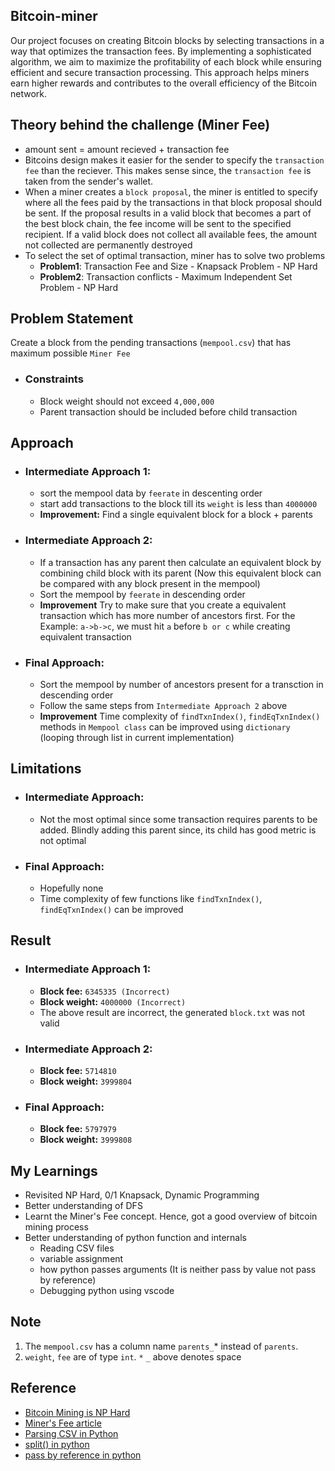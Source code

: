 ## Bitcoin-miner
Our project focuses on creating Bitcoin blocks by selecting transactions in a way that optimizes the transaction fees. By implementing a sophisticated algorithm, we aim to maximize the profitability of each block while ensuring efficient and secure transaction processing. This approach helps miners earn higher rewards and contributes to the overall efficiency of the Bitcoin network.

## Theory behind the challenge (Miner Fee)
- amount sent = amount recieved + transaction fee
- Bitcoins design makes it easier for the sender to specify the `transaction fee` than the reciever. This makes sense since, the `transaction fee` is taken from the sender's wallet.
- When a miner creates a `block proposal`, the miner is entitled to specify where all the fees paid by the transactions in that block proposal should be sent. If the proposal results in a valid block that becomes a part of the best block chain, the fee income will be sent to the specified recipient. If a valid block does not collect all available fees, the amount not collected are permanently destroyed
- To select the set of optimal transaction, miner has to solve two problems
  - **Problem1**: Transaction Fee and Size - Knapsack Problem - NP Hard
  - **Problem2**: Transaction conflicts - Maximum Independent Set Problem - NP Hard

## Problem Statement
Create a block from the pending transactions (`mempool.csv`) that has maximum possible `Miner Fee`

- ### Constraints
  - Block weight should not exceed `4,000,000`
  - Parent transaction should be included before child transaction

## Approach
- ### Intermediate Approach 1:
  - sort the mempool data by `feerate` in descenting order
  - start add transactions to the block till its `weight` is less than `4000000`
  - **Improvement:** Find a single equivalent block for a block + parents  
- ### Intermediate Approach 2:
  - If a transaction has any parent then calculate an equivalent block by combining child block with its parent (Now this equivalent block can be compared with any block present in the mempool)
  - Sort the mempool by `feerate` in descending order
  - **Improvement** Try to make sure that you create a equivalent transaction which has more number of ancestors first. For the Example: `a->b->c`, we must hit `a` before `b or c` while creating equivalent transaction
- ### Final Approach:
  - Sort the mempool by number of ancestors present for a transction in descending order
  - Follow the same steps from `Intermediate Approach 2` above
  - **Improvement** Time complexity of `findTxnIndex()`, `findEqTxnIndex()` methods in `Mempool class` can be improved using `dictionary` (looping through list in current implementation)

## Limitations
- ### Intermediate Approach:
  - Not the most optimal since some transaction requires parents to be added. Blindly adding this parent since, its child has good metric is not optimal
- ### Final Approach: 
  - Hopefully none
  - Time complexity of few functions like `findTxnIndex()`, `findEqTxnIndex()` can be improved

## Result
- ### Intermediate Approach 1: 
  - **Block fee:** `6345335 (Incorrect)`
  - **Block weight:** `4000000 (Incorrect)`
  - The above result are incorrect, the generated `block.txt` was not valid
- ### Intermediate Approach 2:
  - **Block fee:** `5714810`
  - **Block weight:** `3999804`
- ### Final Approach:
  - **Block fee:** `5797979`
  - **Block weight:** `3999808`

## My Learnings
- Revisited NP Hard, 0/1 Knapsack, Dynamic Programming
- Better understanding of DFS
- Learnt the Miner's Fee concept. Hence, got a good overview of bitcoin mining process
- Better understanding of python function and internals 
  - Reading CSV files
  - variable assignment
  - how python passes arguments (It is neither pass by value not pass by reference)
  - Debugging python using vscode

## Note
1. The `mempool.csv` has a column name `parents_`* instead of `parents`.
2. `weight`, `fee` are of type `int`.
`*` `_` above denotes space

## Reference
- [Bitcoin Mining is NP Hard](https://freedom-to-tinker.com/2014/10/27/bitcoin-mining-is-np-hard/)
- [Miner's Fee article](https://en.bitcoin.it/wiki/Miner_fees#Technical_info)
- [Parsing CSV in Python](https://realpython.com/python-csv/)
- [split() in python](https://stackoverflow.com/questions/16645083/when-splitting-an-empty-string-in-python-why-does-split-return-an-empty-list/16645307)
- [pass by reference in python](https://realpython.com/python-pass-by-reference/)